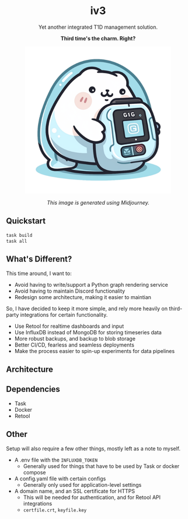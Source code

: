 <div align="center">

# iv3
Yet another integrated T1D management solution.

**Third time's the charm. Right?**

<img src="./.media/ghost_gopher.png" width="400" height="400">

*This image is generated using Midjourney.*

</div>

## Quickstart
```
task build
task all
```

## What's Different?
This time around, I want to:
- Avoid having to write/support a Python graph rendering service
- Avoid having to maintain Discord functionality
- Redesign some architecture, making it easier to maintian

So, I have decided to keep it more simple, and rely more heavily on third-party integrations for certain functionality.
- Use Retool for realtime dashboards and input
- Use InfluxDB instead of MongoDB for storing timeseries data
- More robust backups, and backup to blob storage
- Better CI/CD, fearless and seamless deployments
- Make the process easier to spin-up experiments for data pipelines

## Architecture

## Dependencies
- Task
- Docker
- Retool

## Other
Setup will also require a few other things, mostly left as a note to myself.
- A .env file with the `INFLUXDB_TOKEN`
    - Generally used for things that have to be used by Task or docker compose
- A config.yaml file with certain configs
    - Generally only used for application-level settings
- A domain name, and an SSL certificate for HTTPS
    - This will be needed for authentication, and for Retool API integrations
    - `certfile.crt`, `keyfile.key`